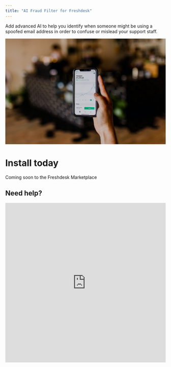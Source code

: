 ```yaml
---
title: "AI Fraud Filter for Freshdesk"
---
```


Add advanced AI to help you identify when someone might be using a spoofed email address in order to confuse or mislead your support staff.

![Accounting Services](/images/austin-distel-nGc5RT2HmF0-unsplash.jpg)

# Install today

Coming soon to the Freshdesk Marketplace

## Need help?
<script type="text/javascript" src="https://s3.amazonaws.com/assets.freshdesk.com/widget/freshwidget.js"></script>
<style type="text/css" media="screen, projection">
  @import url(https://s3.amazonaws.com/assets.freshdesk.com/widget/freshwidget.css); 
</style> 
<iframe title="Feedback Form" class="freshwidget-embedded-form" id="freshwidget-embedded-form" src="https://objectif.freshdesk.com/widgets/feedback_widget/new?&widgetType=embedded" scrolling="no" height="500px" width="100%" frameborder="0" >
</iframe>